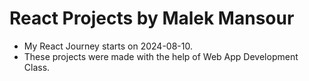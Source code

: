 # React Projects by Malek Mansour
* My React Journey starts on 2024-08-10.
* These projects were made with the help of Web App Development Class.



